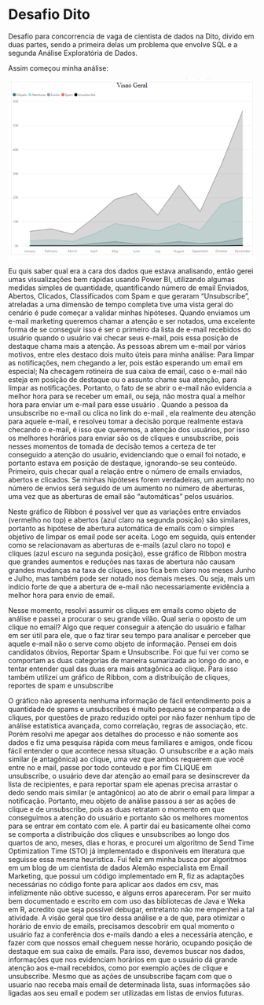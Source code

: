 # Desafio Dito
Desafio para concorrencia de vaga de cientista de dados na Dito, divido em duas partes, sendo a primeira delas um problema que envolve SQL e a segunda Análise Exploratória de Dados.

Assim começou minha análise:

![alt text](https://github.com/eleuuterio/desafiodito/blob/master/pictures/Capturar.PNG)


Eu quis saber qual era a cara dos dados que estava analisando, então gerei umas visualizações bem rápidas  usando Power BI, utilizando algumas medidas simples de quantidade, quantificando número de email Enviados, Abertos, Clicados, Classificados com Spam e que geraram “Unsubscribe”, atreladas a uma dimensão de tempo completa tive uma vista geral do cenário é pude começar a validar minhas hipóteses.
Quando enviamos um e-mail marketing queremos chamar a atenção e ser notados, uma excelente forma de se conseguir isso é ser o primeiro da lista de e-mail recebidos do usuário quando o usuário vai checar seus e-mail, pois essa posição de destaque chama mais a atenção.
As pessoas abrem um e-mail por vários motivos, entre eles destaco dois muito úteis para minha análise:
Para limpar as notificações, nem chegando a ler, pois estão esperando um email em especial;
Na checagem rotineira de sua caixa de email, caso o e-mail não esteja em posição de destaque ou o assunto chame sua atenção, para limpar as notificações.
Portanto, o fato de se abrir o e-mail não evidencia a melhor hora para se receber um email, ou seja, não mostra qual a melhor hora para enviar um  e-mail para esse usuário . 
Quando a pessoa da unsubscribe no e-mail ou clica no link do e-mail , ela realmente deu atenção para aquele e-mail, e resolveu tomar a decisão porque realmente estava checando o e-mail, é isso que queremos, a atenção dos usuários, por isso os melhores horários para enviar são os de cliques e unsubscribe, pois nesses momentos de tomada de decisão temos a certeza de ter conseguido a atenção do usuário, evidenciando que o email foi notado, e portanto estava em posição de destaque, ignorando-se seu conteúdo.
Primeiro, quis checar qual a relação entre o número de emails enviados, abertos e clicados. Se minhas hipóteses forem verdadeiras, um aumento no número de envios será seguido de um aumento no número de aberturas, uma vez que as aberturas de email são “automáticas”  pelos usuários.

Neste gráfico de Ribbon é possível ver que as variações entre enviados (vermelho no top) e abertos (azul claro na segunda posição) são similares, portanto as hipótese de abertura automática de emails com o simples objetivo de limpar os email pode ser aceita. 
Logo em seguida, quis entender como se relacionavam as aberturas de e-mails (azul claro no topo) e cliques (azul escuro na segunda posição), esse gráfico de Ribbon mostra que grandes aumentos e reduções nas taxas de abertura não causam grandes mudanças na taxa de cliques, isso fica bem claro nos meses Junho e Julho, mas também pode ser notado nos demais meses. Ou seja, mais um indício forte de que a abertura de e-mail não necessariamente evidência a melhor hora para envio de email.

Nesse momento, resolvi assumir os cliques em emails como objeto de análise e passei a procurar o seu grande vilão.  Qual seria o oposto de um clique no email? Algo que requer conseguir a atenção do usuário e falhar em ser útil para ele, que o faz tirar seu tempo para analisar e perceber que aquele e-mail não o serve como objeto de informação. Pensei em dois candidatos óbvios, Reportar Spam e Unsubscribe.
Foi que fui ver como se comportam as duas categorias de maneira sumarizada ao longo do ano, e tentar entender qual das duas era mais antagônica ao clique. Para isso também utilizei um gráfico de Ribbon, com a distribuição de cliques, reportes de spam e unsubscribe 

O gráfico não apresenta nenhuma informação de fácil entendimento pois a quantidade de spams e unsubscribes é muito pequena se comparada a de cliques,  por questões de prazo reduzido optei por não fazer nenhum tipo de análise estatística avançada, como correlação, regras de associação, etc. Porém resolvi me apegar aos detalhes do processo e não somente aos dados e fiz uma pesquisa rápida com meus familiares e amigos, onde ficou fácil entender o que acontece nessa situação. O unsubscribe e a ação mais  similar (e antagônica) ao clique, uma vez que ambos requerem que você entre no e mail, passe por todo conteudo e por fim CLIQUE em unsubscribe, o usuário deve dar atenção ao email para se desinscrever da lista de recipientes, e para reportar spam ele apenas precisa arrastar o dedo sendo mais similar (e antagônico) ao ato de abrir o email para limpar a notificação.
Portanto, meu objeto de análise passou a ser as ações de clique e de unsubscribe, pois as duas retratam o momento em que conseguimos a atenção do usuário e portanto são os melhores momentos para se entrar em contato com ele.
A partir daí eu basicamente olhei como se comporta a distribuição dos cliques e unsubscribes ao longo dos quartos de ano, meses, dias e horas, e procurei um algoritmo de Send Time Optimization Time (STO) já implementado e disponíveis em literatura que seguisse essa mesma heurística. Fui feliz em minha busca por algoritmos em um blog de um cientista de dados Alemão especialista em Email Marketing, que possui um código implementado em R, fiz as adaptações necessárias no código fonte para aplicar aos dados em csv, mas infelizmente não obtive sucesso, e alguns erros apareceram. Por ser muito bem documentado e escrito em com uso das bibliotecas de Java e Weka em R, acredito que seja possível debugar, entretanto não me empenhei a tal atividade.
A visão geral que tiro dessa análise e a de que, para otimizar o horário de envio de emails, precisamos descobrir em qual momento o usuário faz a conferência dos e-mails dando a eles a necessária atenção, e fazer com que nossos email cheguem nesse horário, ocupando posição de destaque em sua caixa de emails. 
Para isso, devemos buscar nos dados, informações que nos evidenciam horários em que o usuário dá grande atenção aos e-mail recebidos, como por exemplo ações de clique e unsubscribe. Mesmo que as ações de unsubscribe façam com que o usuario nao receba mais email de determinada lista, suas informações são ligadas aos seu email e podem ser utilizadas em listas de envios futuras.
